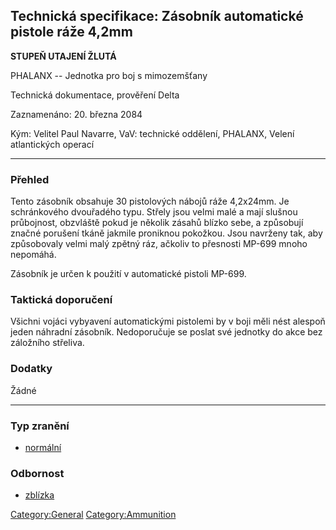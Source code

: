 ## Technická specifikace: Zásobník automatické pistole ráže 4,2mm

**STUPEŇ UTAJENÍ ŽLUTÁ**

PHALANX -- Jednotka pro boj s mimozemšťany

Technická dokumentace, prověření Delta

Zaznamenáno: 20. března 2084

Kým: Velitel Paul Navarre, VaV: technické oddělení, PHALANX, Velení
atlantických operací

------------------------------------------------------------------------

### Přehled

Tento zásobník obsahuje 30 pistolových nábojů ráže 4,2x24mm. Je
schránkového dvouřadého typu. Střely jsou velmi malé a mají slušnou
průbojnost, obzvláště pokud je několik zásahů blízko sebe, a způsobují
značné porušení tkáně jakmile proniknou pokožkou. Jsou navrženy tak, aby
způsobovaly velmi malý zpětný ráz, ačkoliv to přesnosti MP-699 mnoho
nepomáhá.

Zásobník je určen k použití v automatické pistoli MP-699.

### Taktická doporučení

Všichni vojáci vybyavení automatickými pistolemi by v boji měli nést
alespoň jeden náhradní zásobník. Nedoporučuje se poslat své jednotky do
akce bez záložního střeliva.

### Dodatky

Žádné

------------------------------------------------------------------------

### Typ zranění

- [normální](Damage/normal "wikilink")

### Odbornost

- [zblízka](Skills/close "wikilink")

[Category:General](Category:General "wikilink")
[Category:Ammunition](Category:Ammunition "wikilink")